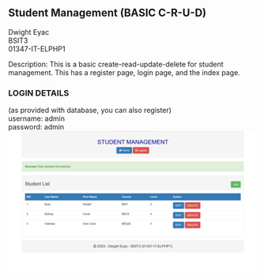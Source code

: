 ## Student Management (BASIC C-R-U-D)
Dwight Eyac<br>
BSIT3<br>
01347-IT-ELPHP1

Description: This is a basic create-read-update-delete for student management. This has a register page, login page, and the index page.<br>

### LOGIN DETAILS
(as provided with database, you can also register)<br>
username: admin<br>
password: admin
![Alt Text](fonts/index-ss.png)
